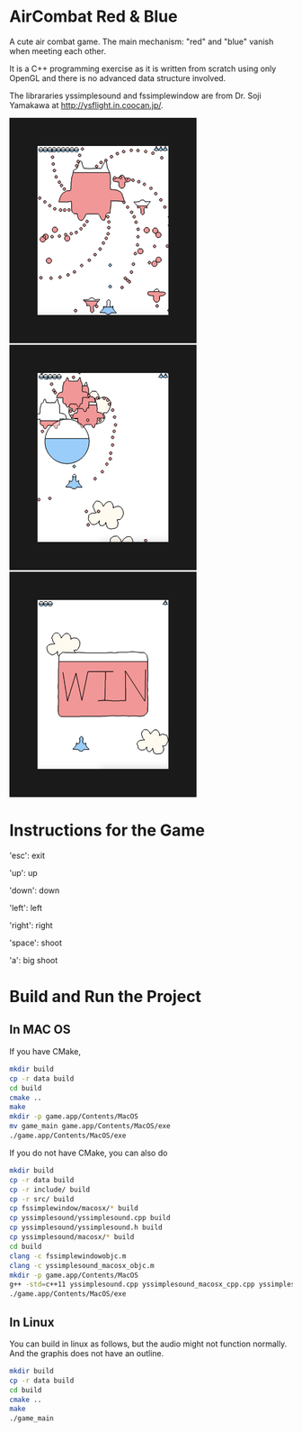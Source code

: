 # AirCombat Red & Blue

A cute air combat game. The main mechanism: "red" and "blue" vanish when meeting each other.

It is a C++ programming exercise as it is written from scratch using only OpenGL and there is no advanced data structure involved.

The librararies yssimplesound and fssimplewindow are from Dr. Soji Yamakawa at http://ysflight.in.coocan.jp/.

<a href="https://youtu.be/-Ko-MaB1-nA"><img src="./thumbnail/aircombat_redblue_thumbnail.png" alt="cla" width="233" height="300" border="50"/></a>
<a href="https://youtu.be/-Ko-MaB1-nA"><img src="./thumbnail/aircombat_redblue_thumbnail1.png" alt="cla" width="233" height="300" border="50"/></a>
<a href="https://youtu.be/-Ko-MaB1-nA"><img src="./thumbnail/aircombat_redblue_thumbnail2.png" alt="cla" width="233" height="300" border="50"/></a>

# Instructions for the Game
'esc':    exit

'up':     up

'down':   down

'left':   left

'right':  right

'space':  shoot

'a':      big shoot

# Build and Run the Project
## In MAC OS
If you have CMake,
```bash
mkdir build
cp -r data build
cd build
cmake ..
make
mkdir -p game.app/Contents/MacOS
mv game_main game.app/Contents/MacOS/exe
./game.app/Contents/MacOS/exe
```

If you do not have CMake, you can also do
``` bash
mkdir build
cp -r data build
cp -r include/ build
cp -r src/ build
cp fssimplewindow/macosx/* build
cp yssimplesound/yssimplesound.cpp build
cp yssimplesound/yssimplesound.h build
cp yssimplesound/macosx/* build
cd build
clang -c fssimplewindowobjc.m
clang -c yssimplesound_macosx_objc.m
mkdir -p game.app/Contents/MacOS
g++ -std=c++11 yssimplesound.cpp yssimplesound_macosx_cpp.cpp yssimplesound_macosx_objc.o fssimplewindowcpp.cpp fssimplewindowobjc.o Bullet.cpp ColorFunction.cpp ColorQuad.cpp Common.cpp ColorCircle.cpp ColorObj.cpp Colored.cpp StringPaser.cpp main.cpp -framework Cocoa -framework OpenGL -o game.app/Contents/MacOS/exe
./game.app/Contents/MacOS/exe
```
## In Linux
You can build in linux as follows, but the audio might not function normally. And the graphis does not have an outline.
```bash
mkdir build
cp -r data build
cd build
cmake ..
make
./game_main
```
